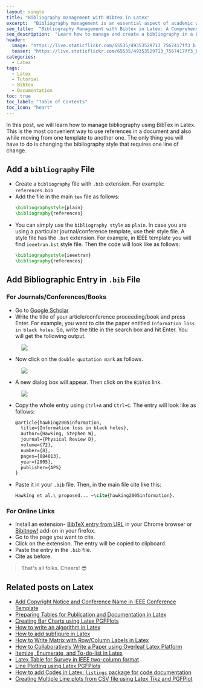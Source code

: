 ```yaml
---
layout: single
title: "Bibliography management with Bibtex in Latex"
excerpt:  "Bibliography management is an essential aspect of academic writing, particularly when you have to reference a large number of sources. Bibtex is a widely-used software tool for managing bibliographies and citations in Latex documents. In this blog post, I will explore how to use Bibtex to create and manage a bibliography in a Latex document." 
seo_title:  "Bibliography Management with Bibtex in Latex: A Comprehensive Guide"
seo_description:  "Learn how to manage and create a bibliography in a Latex document using Bibtex. Our comprehensive guide will help you get started with Bibtex, from importing references to formatting your bibliography in your preferred citation style."
header:
  image: "https://live.staticflickr.com/65535/49353529713_7567417ff3_b.jpg"
  teaser: "https://live.staticflickr.com/65535/49353529713_7567417ff3_b.jpg"
categories:
  - Latex
tags:
  - Latex
  - Tutorial
  - Bibtex
  - Documentation
toc: true
toc_label: "Table of Contents"
toc_icon: "heart"
---
```

In this post, we will learn how to manage bibliography using BibTex in Latex. This is the most convenient way to use references in a document and also while moving from one template to another one. The only thing you will have to do is changing the bibliography style that requires one line of change.

## Add a `bibliography` File
* Create a `bibliography` file with `.bib` extension. For example: `references.bib`
* Add the file in the main `tex` file as follows:
	```latex
	\bibliographystyle{plain}
	\bibliography{references}
	```
* You can simply use the `bibliography style` as `plain`. In case you are using a particular journal/conference template, use their style file. A style file has the `.bst` extension. For example, in IEEE template you will find `ieeetran.bst` style file. Then the code will look like as follows:
	```latex
	\bibliographystyle{ieeetran}
	\bibliography{references}
	```

## Add Bibliographic Entry in `.bib` File
### For Journals/Conferences/Books
* Go to [Google Scholar](https://scholar.google.com/)
* Write the title of your article/conference proceeding/book and press Enter. For example, you want to cite the paper entitled `Information loss in black holes`. So, write the title in the search box and hit Enter. You will get the following output.
<figure>
<a href="https://live.staticflickr.com/65535/49353950636_e5647fe4b3_b.jpg"><img src="https://live.staticflickr.com/65535/49353950636_e5647fe4b3_b.jpg"></a>
</figure>


* Now click on the `double quotation mark` as follows. 
<figure>
<a href="https://live.staticflickr.com/65535/49353950651_ca5b31c62d_b.jpg"><img src="https://live.staticflickr.com/65535/49353950651_ca5b31c62d_b.jpg"></a>
</figure>

* A new dialog box will appear. Then click on the `BibTeX` link.
<figure>
<a href="https://live.staticflickr.com/65535/49354164847_aebd81f71b_b.jpg"><img src="https://live.staticflickr.com/65535/49354164847_aebd81f71b_b.jpg"></a>
</figure>

* Copy the whole entry using `Ctrl+A` and `Ctrl+C`. The entry will look like as follows:
	```latex
	@article{hawking2005information,
	  title={Information loss in black holes},
	  author={Hawking, Stephen W},
	  journal={Physical Review D},
	  volume={72},
	  number={8},
	  pages={084013},
	  year={2005},
	  publisher={APS}
	}
	```
* Paste it in your `.bib` file. Then, in the main file cite like this:
	```latex
	Hawking et al.\ proposed... ~\cite{hawking2005information}.
	```

### For Online Links
* Install an extension- [BibTeX entry from URL](https://chrome.google.com/webstore/detail/bibtex-entry-from-url/mgpmgkhhbjgkpnanlmlhibjfgpdpgjec?hl=en) in your Chrome browser or  [Bibitnow!](https://addons.mozilla.org/en-US/firefox/addon/bibitnow/) add-on in your firefox.
* Go to the page you want to cite.
* Click on the extension. The entry will be copied to clipboard.
* Paste the entry in the `.bib` file.
* Cite as before.

> That's all folks. Cheers! :sunglasses:


## Related posts on Latex
* [Add Copyright Notice and Conference Name in IEEE Conference Template](https://shantoroy.com/latex/add-copyright-conference-name/)
* [Preparing Tables for Publication and Documentation in Latex](https://shantoroy.com/latex/how-to-create-tables-in-latex/)
* [Creating Bar Charts using Latex PGFPlots](https://shantoroy.com/latex/bar-plots-in-latex-pgfplot/)
* [How to write an algorithm in Latex](https://shantoroy.com/latex/how-to-write-algorithm-in-latex/)
* [How to add subfigure in Latex](https://shantoroy.com/latex/how-to-add-subfig-in-latex/)
* [How to Write Matrix with Row/Column Labels in Latex](https://shantoroy.com/latex/matrix-labeling-in-latex/)
* [How to Collaboratively Write a Paper using Overleaf Latex Platform](https://shantoroy.com/latex/how-to-collaborately-write-a-paper-using-latex-overleaf/)
* [Itemize, Enumerate, and To-do-list in Latex](https://shantoroy.com/latex/playing-with-latex-itemize-enumerate-fontawesome/)
* [Latex Table for Survey in IEEE two-column format](https://shantoroy.com/latex/latex-table-for-survey-ieee-template/)
* [Line Plotting using Latex PGFPlots](https://shantoroy.com/latex/how-to-draw-line-graph-using-pgfplots-latex/)
* [How to add Codes in Latex:  `listings`  package for code documentation](https://shantoroy.com/latex/how-to-add-codes-in-latex-listing-package/)
* [Creating Multiple Line plots from CSV file using Latex Tikz and PGFPlot](https://shantoroy.com/latex/multiple-line-plots-using-tikz-pgfplot/)



<!--stackedit_data:
eyJoaXN0b3J5IjpbODEzMTMwNTI0LC0xMjExMTQ4NDg2LC0xOT
Q5NDEzOTU0LC0xNTg1OTMzMzk5LDEzOTIzNTMwNzEsNTA3MDY3
OTAwXX0=
-->